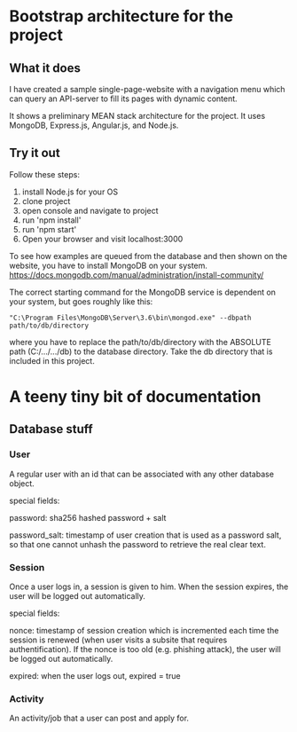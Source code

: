# Bootstrap architecture for the project

## What it does

I have created a sample single-page-website with a navigation menu which can query an API-server to fill its pages with dynamic content. 
 
It shows a preliminary MEAN stack architecture for the project. It uses MongoDB, Express.js, Angular.js, and Node.js.

## Try it out

Follow these steps:
1. install Node.js for your OS
2. clone project
3. open console and navigate to project
4. run 'npm install'
5. run 'npm start'
6. Open your browser and visit localhost:3000

To see how examples are queued from the database and then shown on the website, you have to install MongoDB on your system. https://docs.mongodb.com/manual/administration/install-community/

The correct starting command for the MongoDB service is dependent on your system, but goes roughly like this:

    "C:\Program Files\MongoDB\Server\3.6\bin\mongod.exe" --dbpath path/to/db/directory
    
where you have to replace the path/to/db/directory with the ABSOLUTE path (C:/.../.../db) to the database directory. Take the db directory that is included in this project.

# A teeny tiny bit of documentation

## Database stuff

### User

A regular user with an id that can be associated with any other database object.

special fields: 

password: sha256 hashed password + salt

password_salt: timestamp of user creation that is used as a password salt, so that one cannot unhash the password to retrieve the real clear text.

### Session

Once a user logs in, a session is given to him. When the session expires, the user will be logged out automatically.

special fields:

nonce: timestamp of session creation which is incremented each time the session is renewed (when user visits a subsite that requires authentification). If the nonce is too old (e.g. phishing attack), the user will be logged out automatically.

expired: when the user logs out, expired = true

### Activity

An activity/job that a user can post and apply for.